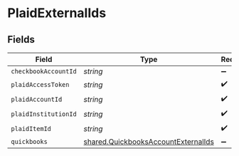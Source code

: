 # PlaidExternalIds


## Fields

| Field                                                                                      | Type                                                                                       | Required                                                                                   | Description                                                                                |
| ------------------------------------------------------------------------------------------ | ------------------------------------------------------------------------------------------ | ------------------------------------------------------------------------------------------ | ------------------------------------------------------------------------------------------ |
| `checkbookAccountId`                                                                       | *string*                                                                                   | :heavy_minus_sign:                                                                         | N/A                                                                                        |
| `plaidAccessToken`                                                                         | *string*                                                                                   | :heavy_check_mark:                                                                         | N/A                                                                                        |
| `plaidAccountId`                                                                           | *string*                                                                                   | :heavy_check_mark:                                                                         | N/A                                                                                        |
| `plaidInstitutionId`                                                                       | *string*                                                                                   | :heavy_check_mark:                                                                         | N/A                                                                                        |
| `plaidItemId`                                                                              | *string*                                                                                   | :heavy_check_mark:                                                                         | N/A                                                                                        |
| `quickbooks`                                                                               | [shared.QuickbooksAccountExternalIds](../../models/shared/quickbooksaccountexternalids.md) | :heavy_minus_sign:                                                                         | N/A                                                                                        |